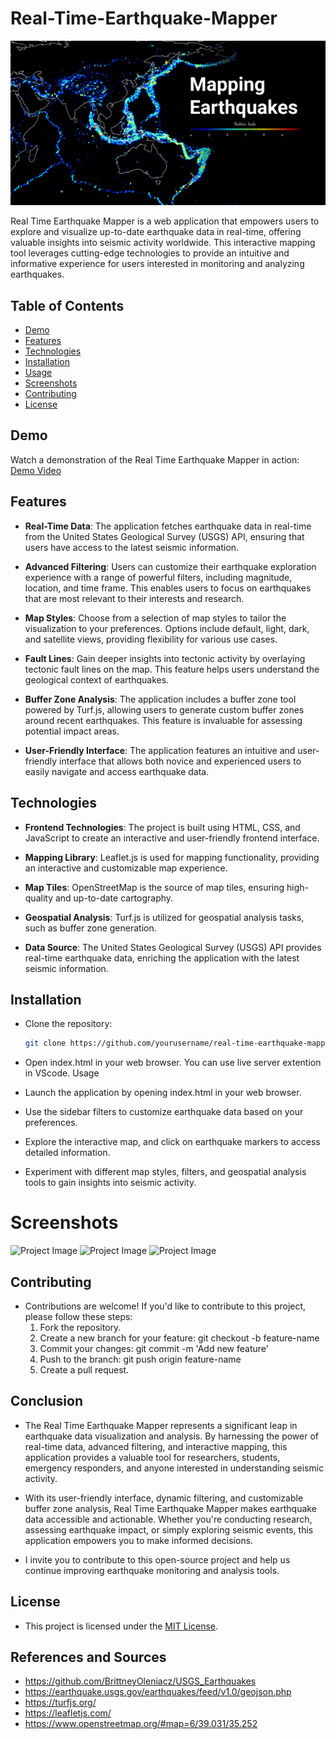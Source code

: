 
# Real-Time-Earthquake-Mapper

![Project Image](imgs/CP-Mapping-Earthquakes.jpg)

Real Time Earthquake Mapper is a web application that empowers users to explore and visualize up-to-date earthquake data in real-time, offering valuable insights into seismic activity worldwide. This interactive mapping tool leverages cutting-edge technologies to provide an intuitive and informative experience for users interested in monitoring and analyzing earthquakes.



## Table of Contents

- [Demo](#demo)
- [Features](#features)
- [Technologies](#technologies)
- [Installation](#installation)
- [Usage](#usage)
- [Screenshots](#screenshots)
- [Contributing](#contributing)
- [License](#license)

## Demo

Watch a demonstration of the Real Time Earthquake Mapper in action: [Demo Video](imgs/22.09.2023_10.30.42_REC.mp4)
## Features

- **Real-Time Data**: The application fetches earthquake data in real-time from the United States Geological Survey (USGS) API, ensuring that users have access to the latest seismic information.

- **Advanced Filtering**: Users can customize their earthquake exploration experience with a range of powerful filters, including magnitude, location, and time frame. This enables users to focus on earthquakes that are most relevant to their interests and research.

- **Map Styles**: Choose from a selection of map styles to tailor the visualization to your preferences. Options include default, light, dark, and satellite views, providing flexibility for various use cases.

- **Fault Lines**: Gain deeper insights into tectonic activity by overlaying tectonic fault lines on the map. This feature helps users understand the geological context of earthquakes.

- **Buffer Zone Analysis**: The application includes a buffer zone tool powered by Turf.js, allowing users to generate custom buffer zones around recent earthquakes. This feature is invaluable for assessing potential impact areas.

- **User-Friendly Interface**: The application features an intuitive and user-friendly interface that allows both novice and experienced users to easily navigate and access earthquake data.



## Technologies

- **Frontend Technologies**: The project is built using HTML, CSS, and JavaScript to create an interactive and user-friendly frontend interface.

- **Mapping Library**: Leaflet.js is used for mapping functionality, providing an interactive and customizable map experience.

- **Map Tiles**: OpenStreetMap is the source of map tiles, ensuring high-quality and up-to-date cartography.

- **Geospatial Analysis**: Turf.js is utilized for geospatial analysis tasks, such as buffer zone generation.

- **Data Source**: The United States Geological Survey (USGS) API provides real-time earthquake data, enriching the application with the latest seismic information.
## Installation

* Clone the repository:

   ```bash
   git clone https://github.com/yourusername/real-time-earthquake-mapper.git

* Open index.html in your web browser. You can use live server extention in VScode.
Usage
* Launch the application by opening index.html in your web browser.
* Use the sidebar filters to customize earthquake data based on your preferences.
* Explore the interactive map, and click on earthquake markers to access detailed information.
* Experiment with different map styles, filters, and geospatial analysis tools to gain insights into seismic activity.
# Screenshots

![Project Image](imgs/git.png)
![Project Image](imgs/git2.png)
![Project Image](imgs/github1-.png)
## Contributing
* Contributions are welcome! If you'd like to contribute to this project, please follow these steps:
    1. Fork the repository.
    2. Create a new branch for your feature: git checkout -b feature-name
    3. Commit your changes: git commit -m 'Add new feature'
    4. Push to the branch: git push origin feature-name
    5. Create a pull request.
## Conclusion

* The Real Time Earthquake Mapper represents a significant leap in earthquake data visualization and analysis. By harnessing the power of real-time data, advanced filtering, and interactive mapping, this application provides a valuable tool for researchers, students, emergency responders, and anyone interested in understanding seismic activity.

* With its user-friendly interface, dynamic filtering, and customizable buffer zone analysis, Real Time Earthquake Mapper makes earthquake data accessible and actionable. Whether you're conducting research, assessing earthquake impact, or simply exploring seismic events, this application empowers you to make informed decisions.

* I invite you to contribute to this open-source project and help us continue improving earthquake monitoring and analysis tools.




## License 
* This project is licensed under the [MIT License](LICENSE).
## References and Sources
* https://github.com/BrittneyOleniacz/USGS_Earthquakes
* https://earthquake.usgs.gov/earthquakes/feed/v1.0/geojson.php
* https://turfjs.org/
* https://leafletjs.com/
* https://www.openstreetmap.org/#map=6/39.031/35.252
